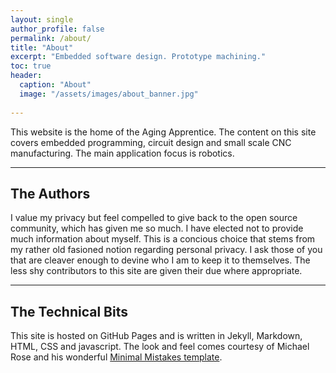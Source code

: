 ```yaml
---
layout: single
author_profile: false
permalink: /about/
title: "About"
excerpt: "Embedded software design. Prototype machining."
toc: true
header:
  caption: "About"
  image: "/assets/images/about_banner.jpg"
  
---
```

This website is the home of the Aging Apprentice. The content on this site covers embedded programming, circuit design and small scale CNC manufacturing. The main application focus is robotics.

---
## The Authors
I value my privacy but feel compelled to give back to the open source community, which has given me so much. I have elected not to provide much information about myself. This is a concious choice that stems from my rather old fasioned notion regarding personal privacy. I ask those of you that are cleaver enough to devine who I am to keep it to themselves. The less shy contributors to this site are given their due where appropriate. 

---
## The Technical Bits
This site is hosted on GitHub Pages and is written in Jekyll, Markdown, HTML, CSS and javascript. The look and feel comes courtesy of Michael Rose and his wonderful [Minimal Mistakes template](https://mmistakes.github.io/minimal-mistakes/).  
